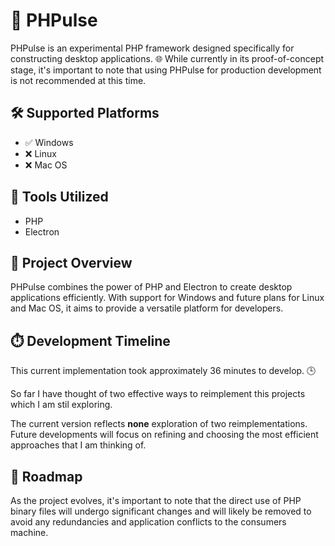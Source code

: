 # 🚀 PHPulse

PHPulse is an experimental PHP framework designed specifically for constructing desktop applications. 🌐 While currently in its proof-of-concept stage, it's important to note that using PHPulse for production development is not recommended at this time.

## 🛠️ Supported Platforms

- ✅ Windows
- ❌ Linux
- ❌ Mac OS

## 🧰 Tools Utilized

- PHP
- Electron

## 🚦 Project Overview

PHPulse combines the power of PHP and Electron to create desktop applications efficiently. With support for Windows and future plans for Linux and Mac OS, it aims to provide a versatile platform for developers.

## ⏱️ Development Timeline

This current implementation took approximately 36 minutes to develop. 🕒

So far I have thought of two effective ways to reimplement this projects which I am stil exploring.

The current version reflects **none** exploration of two reimplementations. Future developments will focus on refining and choosing the most efficient approaches that I am thinking of.

## 🚧 Roadmap

As the project evolves, it's important to note that the direct use of PHP binary files will undergo significant changes and will likely be removed to avoid any redundancies and application conflicts to the consumers machine.
